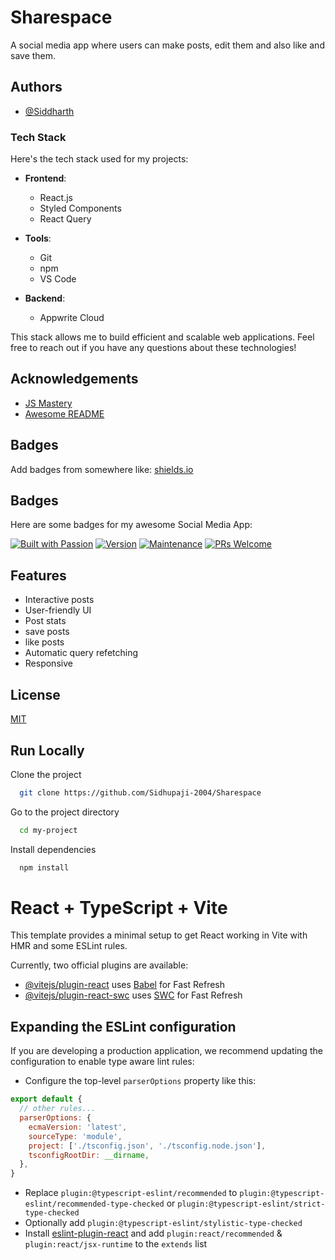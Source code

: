 
# Sharespace

A social media app where users can make posts, edit them and also like and save them. 


## Authors

- [@Siddharth](https://www.github.com/Sidhupaji-2004)


### Tech Stack

Here's the tech stack used for my projects:

- **Frontend**:
  - React.js
  - Styled Components
  - React Query

- **Tools**:
  - Git
  - npm
  - VS Code

- **Backend**:
  - Appwrite Cloud

This stack allows me to build efficient and scalable web applications. Feel free to reach out if you have any questions about these technologies!



## Acknowledgements

 - [JS Mastery](https://www.youtube.com/@javascriptmastery)
 - [Awesome README](https://github.com/matiassingers/awesome-readme)


## Badges

Add badges from somewhere like: [shields.io](https://shields.io/)
## Badges

Here are some badges for my awesome Social Media App:

[![Built with Passion](https://img.shields.io/badge/Built_with-Love-red.svg)](https://yourapp.com)
[![Version](https://img.shields.io/badge/Version-1.0-blue.svg)](https://yourapp.com)
[![Maintenance](https://img.shields.io/badge/Maintained-Yes-green.svg)](https://yourapp.com)
[![PRs Welcome](https://img.shields.io/badge/PRs-Welcome-orange.svg)](https://yourapp.com)


## Features

- Interactive posts
- User-friendly UI
- Post stats
- save posts
- like posts
- Automatic query refetching
- Responsive


## License

[MIT](https://choosealicense.com/licenses/mit/)


## Run Locally

Clone the project

```bash
  git clone https://github.com/Sidhupaji-2004/Sharespace
```

Go to the project directory

```bash
  cd my-project
```

Install dependencies

```bash
  npm install
```

# React + TypeScript + Vite

This template provides a minimal setup to get React working in Vite with HMR and some ESLint rules.

Currently, two official plugins are available:

- [@vitejs/plugin-react](https://github.com/vitejs/vite-plugin-react/blob/main/packages/plugin-react/README.md) uses [Babel](https://babeljs.io/) for Fast Refresh
- [@vitejs/plugin-react-swc](https://github.com/vitejs/vite-plugin-react-swc) uses [SWC](https://swc.rs/) for Fast Refresh

## Expanding the ESLint configuration

If you are developing a production application, we recommend updating the configuration to enable type aware lint rules:

- Configure the top-level `parserOptions` property like this:

```js
export default {
  // other rules...
  parserOptions: {
    ecmaVersion: 'latest',
    sourceType: 'module',
    project: ['./tsconfig.json', './tsconfig.node.json'],
    tsconfigRootDir: __dirname,
  },
}
```

- Replace `plugin:@typescript-eslint/recommended` to `plugin:@typescript-eslint/recommended-type-checked` or `plugin:@typescript-eslint/strict-type-checked`
- Optionally add `plugin:@typescript-eslint/stylistic-type-checked`
- Install [eslint-plugin-react](https://github.com/jsx-eslint/eslint-plugin-react) and add `plugin:react/recommended` & `plugin:react/jsx-runtime` to the `extends` list

